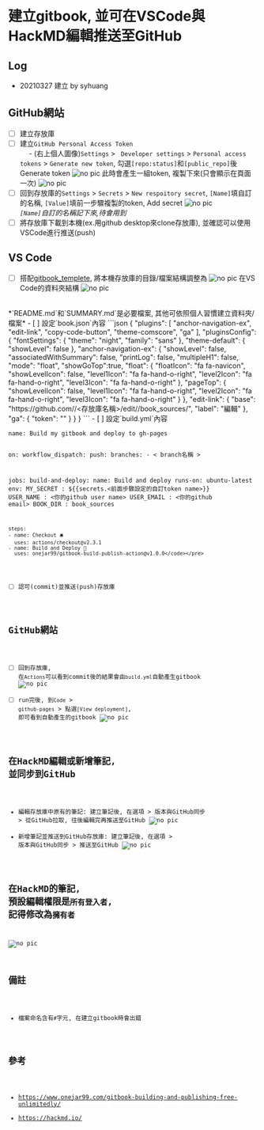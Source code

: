 # 建立gitbook, 並可在VSCode與HackMD編輯推送至GitHub
## Log
  - 20210327 建立 by syhuang
## GitHub網站
 - [ ] 建立存放庫
 - [ ] 建立`GitHub Personal Access Token`
<br>&emsp; - (右上個人圖像)`Settings` > ` Developer settings` > `Personal access tokens` > `Generate new token`, 勾選`[repo:status]`和`[public_repo]`後Generate token
![no pic](.\pic\圖3.png)
    此時會產生一組token, 複製下來(只會顯示在頁面一次)
![no pic](.\pic\圖4.png)
 - [ ] 回到存放庫的`Settings` > `Secrets` > `New respoitory secret`, `[Name]`填自訂的名稱, `[Value]`填前一步驟複製的token, Add secret
![no pic](.\pic\圖5.png)
    <br>*`[Name]`自訂的名稱記下來,待會用到*
 - [ ] 將存放庫下載到本機(ex.用github desktop來clone存放庫), 並確認可以使用VSCode進行推送(push)
## VS Code
 - [ ] 搭配[gitbook_templete](./file/gitbook_templete.zip), 將本機存放庫的目錄/檔案結構調整為
![no pic](.\pic\圖2.png)
在VS Code的資料夾結構
![no pic](.\pic\圖1.png)
<br>
*`README.md`和`SUMMARY.md`是必要檔案, 其他可依照個人習慣建立資料夾/檔案*
 - [ ] 設定`book.json`內容
    ```json
    {
        "plugins": [  "anchor-navigation-ex", "edit-link", "copy-code-button", "theme-comscore", "ga" ],
        "pluginsConfig": {
        "fontSettings": {
            "theme": "night",
            "family": "sans"
        },
        "theme-default": {
            "showLevel": false
        },
        "anchor-navigation-ex": {
            "showLevel": false,
            "associatedWithSummary": false,
            "printLog": false,
            "multipleH1": false,
            "mode": "float",
            "showGoTop":true,
            "float": {
                "floatIcon": "fa fa-navicon",
                "showLevelIcon": false,
                "level1Icon": "fa fa-hand-o-right",
                "level2Icon": "fa fa-hand-o-right",
                "level3Icon": "fa fa-hand-o-right"
            },
            "pageTop": {
                "showLevelIcon": false,
                "level1Icon": "fa fa-hand-o-right",
                "level2Icon": "fa fa-hand-o-right",
                "level3Icon": "fa fa-hand-o-right"
            }
        },
        "edit-link": {
            "base": "https://github.com/<GitHub user name>/<存放庫名稱>/edit/<branche名稱>/book_sources/",
            "label": "編輯"
        },
        "ga": {
            "token": ""
        }
        }
    }
    ```
 - [ ] 設定`build.yml`內容
<pre class="language-yaml code-toolbar" data-language="yaml"><code class=" language-yaml">name: Build my gitbook and deploy to gh-pages

on:
  workflow_dispatch:
  push:
    branches:
      - < branch名稱 >

jobs:
  build-and-deploy:
    name: Build and deploy
    runs-on: ubuntu-latest
    env:
      MY_SECRET   : ${{secrets.<前面步驟設定的自訂token name>}}
      USER_NAME   : <你的github user name>
      USER_EMAIL  : <你的github email>
      BOOK_DIR    : book_sources

    steps:
    - name: Checkout 🛎️
      uses: actions/checkout@v2.3.1
    - name: Build and Deploy 🚀
      uses: onejar99/gitbook-build-publish-action@v1.0.0</code></pre>
 - [ ] 認可(commit)並推送(push)存放庫
## GitHub網站
 - [ ] 回到存放庫, 在`Actions`可以看到commit後的結果會由`build.yml`自動產生gitbook
![no pic](./pic/圖6.png)
 - [ ] run完後, 到`Code` > `github-pages` > 點選`[View deployment]`, 即可看到自動產生的gitbook
![no pic](./pic/圖7.png)

## 在HackMD編輯或新增筆記, 並同步到GitHub
 - 編輯存放庫中原有的筆記: 建立筆記後, 在選項 > 版本與GitHub同步 > 從GitHub拉取, 往後編輯完再推送至GitHub
![no pic](./pic/圖9.png)
 - 新增筆記並推送到GitHub存放庫: 建立筆記後, 在選項 > 版本與GitHub同步 > 推送至GitHub
![no pic](./pic/圖10.png)
## 在HackMD的筆記, 預設編輯權限是`所有登入者`, 記得修改為`擁有者`
![no pic](./pic/圖8.png)

## 備註
 - 檔案命名含有`#`字元, 在建立gitbook時會出錯

## 參考
 - https://www.onejar99.com/gitbook-building-and-publishing-free-unlimitedly/
 - https://hackmd.io/
